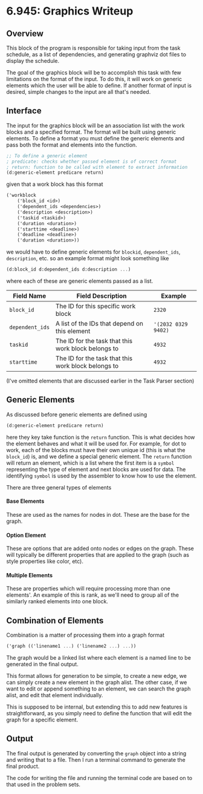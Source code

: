 # 6.945: Graphics Writeup


## Overview
This block of the program is responsible for taking input from the task schedule, as a list of dependencies, and generating graphviz dot files to display the schedule.

The goal of the graphics block will be to accomplish this task with few limitations on the format of the input. To do this, it will work on generic elements which the user will be able to define. If another format of input is desired, simple changes to the input are all that's needed.

## Interface
The input for the graphics block will be an association list with the work blocks and a specified format. The format will be built using generic elements. To define a format you must define the generic elements and pass both the format and elements into the function.

```scheme
;; To define a generic element
; predicate: checks whether passed element is of correct format
; return: function to be called with element to extract information
(d:generic-element predicare return)
```
given that a work block has this format
```scheme
('workblock
    ('block_id <id>)
    ('dependent_ids <dependencies>)
    ('description <description>)
    ('taskid <taskid>)
    ('duration <duration>)
    ('starttime <deadline>)
    ('deadline <deadline>)
    ('duration <duration>))
```

we would have to define generic elements for `blockid`, `dependent_ids`, `description`, etc. so an example format might look something like
```scheme
(d:block_id d:dependent_ids d:description ...)
```
where each of these are generic elements passed as a list.

| Field Name      | Field Description                                   | Example             |
| ----------      | -----------------                                   | -------             |
| `block_id`      | The ID for this specific work block                 | `2320`              |
| `dependent_ids` | A list of the IDs that depend on this element       | `'(2032 0329 9402)` |
| `taskid`        | The ID for the task that this work block belongs to | `4932`              |
| `starttime`     | The ID for the task that this work block belongs to | `4932`              |

(I've omitted elements that are discussed earlier in the Task Parser section)


## Generic Elements
As discussed before generic elements are defined using
```scheme
(d:generic-element predicare return)
```
here they key take function is the `return` function. This is what decides how the element behaves and what it will be used for. For example, for dot to work, each of the blocks must have their own unique id (this is what the `block_id`) is, and we define a special generic element. The `return` function will return an element, which is a list where the first item is a `symbol` representing the type of element and next blocks are used for data. The identifying `symbol` is used by the assembler to know how to use the element.

There are three general types of elements

#### Base Elements
These are used as the names for nodes in dot. These are the base for the graph.

#### Option Element
These are options that are added onto nodes or edges on the graph. These will typically be different properties that are applied to the graph (such as style properties like color, etc).

#### Multiple Elements
These are properties which will require processing more than one elements'. An example of this is rank, as we'll need to group all of the similarly ranked elements into one block.

## Combination of Elements

Combination is a matter of processing them into a graph format
```scheme
('graph (('linename1 ...) ('linename2 ...) ...))
```
The graph would be a linked list where each element is a named line to be generated in the final output.

This format allows for generation to be simple, to create a new edge, we can simply create a new element in the graph alist. The other case, if we want to edit or append something to an element, we can search the graph alist, and edit that element individually.

This is supposed to be internal, but extending this to add new features is straightforward, as you simply need to define the function that will edit the graph for a specific element.

## Output
The final output is generated by converting the `graph` object into a string and writing that to a file. Then I run a terminal command to generate the final product.

The code for writing the file and running the terminal code are based on to that used in the problem sets.
